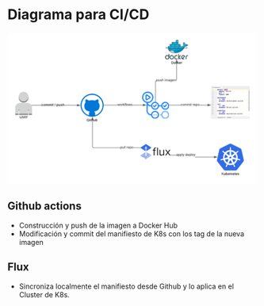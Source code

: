 # Diagrama para CI/CD

![alt text](https://github.com/lbrines/nginx_cicd/blob/main/diagram.png?raw=true)

## Github actions
* Construcción y push de la imagen a Docker Hub
* Modificación y commit del manifiesto de K8s con los tag de la nueva imagen

## Flux
* Sincroniza localmente el manifiesto desde Github y lo aplica en el Cluster de K8s.